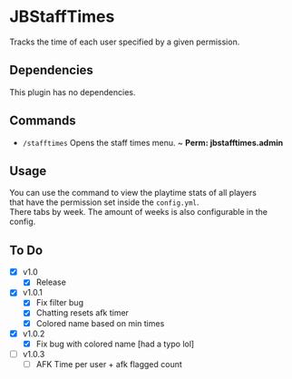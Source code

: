 
# JBStaffTimes
Tracks the time of each user specified by a given permission. 

## Dependencies
This plugin has no dependencies.

 
## Commands
- `/stafftimes` Opens the staff times menu. ~ **Perm: jbstafftimes.admin**
## Usage
You can use the command to view the playtime stats of all players  
that have the permission set inside the `config.yml`.  
There tabs by week. The amount of weeks is also configurable in the config.

## To Do
- [X] v1.0
    - [X] Release 
- [X] v1.0.1
    - [X] Fix filter bug
    - [X] Chatting resets afk timer
    - [X] Colored name based on min times
- [X] v1.0.2
  - [X] Fix bug with colored name [had a typo lol]
- [ ] v1.0.3
  - [ ] AFK Time per user + afk flagged count
